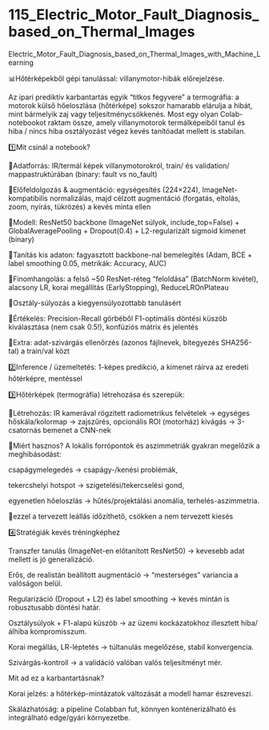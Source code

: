 # 115_Electric_Motor_Fault_Diagnosis_based_on_Thermal_Images
Electric_Motor_Fault_Diagnosis_based_on_Thermal_Images_with_Machine_Learning

📊Hőtérképekből gépi tanulással: villanymotor-hibák előrejelzése.

Az ipari prediktív karbantartás egyik “titkos fegyvere” a termográfia: a motorok külső hőeloszlása (hőtérképe) sokszor hamarabb elárulja a hibát, mint bármelyik zaj vagy teljesítménycsökkenés. Most egy olyan Colab-notebookot raktam össze, amely villanymotorok termálképeiből tanul és hiba / nincs hiba osztályozást végez kevés tanítóadat mellett is stabilan.

1️⃣Mit csinál a notebook?

📍Adatforrás: IR/termál képek villanymotorokról, train/ és validation/ mappastruktúrában (binary: fault vs no_fault)

📍Előfeldolgozás & augmentáció: egységesítés (224×224), ImageNet-kompatibilis normalizálás, majd célzott augmentáció (forgatás, eltolás, zoom, nyírás, tükrözés) a kevés minta ellen

📍Modell: ResNet50 backbone (ImageNet súlyok, include_top=False) + GlobalAveragePooling + Dropout(0.4) + L2-regularizált sigmoid kimenet (binary)

📍Tanítás kis adaton: fagyasztott backbone-nal bemelegítés (Adam, BCE + label smoothing 0.05, metrikák: Accuracy, AUC)

📍Finomhangolás: a felső ~50 ResNet-réteg “feloldása” (BatchNorm kivétel), alacsony LR, korai megállítás (EarlyStopping), ReduceLROnPlateau

📍Osztály-súlyozás a kiegyensúlyozottabb tanulásért

📍Értékelés: Precision-Recall görbéből F1-optimális döntési küszöb kiválasztása (nem csak 0.5!), konfúziós mátrix és jelentés

📍Extra: adat-szivárgás ellenőrzés (azonos fájlnevek, bitegyezés SHA256-tal) a train/val közt

2️⃣Inference / üzemeltetés: 1-képes predikció, a kimenet ráírva az eredeti hőtérképre, mentéssel

3️⃣Hőtérképek (termográfia) létrehozása és szerepük:

📌Létrehozás: IR kamerával rögzített radiometrikus felvételek → egységes hőskála/kolormap → zajszűrés, opcionális ROI (motorház) kivágás → 3-csatornás bemenet a CNN-nek

📌Miért hasznos? A lokális forrópontok és aszimmetriák gyakran megelőzik a meghibásodást:

csapágymelegedés → csapágy-/kenési problémák,

tekercshelyi hotspot → szigetelési/tekercselési gond,

egyenetlen hőeloszlás → hűtés/projektálási anomália, terhelés-aszimmetria.

 📌ezzel a tervezett leállás időzíthető, csökken a nem tervezett kiesés

4️⃣Stratégiák kevés tréningképhez

Transzfer tanulás (ImageNet-en előtanított ResNet50) → kevesebb adat mellett is jó generalizáció.

Erős, de realistán beállított augmentáció → “mesterséges” variancia a valóságon belül.

Regularizáció (Dropout + L2) és label smoothing → kevés mintán is robusztusabb döntési határ.

Osztálysúlyok + F1-alapú küszöb → az üzemi kockázatokhoz illesztett hiba/álhiba kompromisszum.

Korai megállás, LR-léptetés → túltanulás megelőzése, stabil konvergencia.

Szivárgás-kontroll → a validáció valóban valós teljesítményt mér.

Mit ad ez a karbantartásnak?

Korai jelzés: a hőtérkép-mintázatok változását a modell hamar észreveszi.

Skálázhatóság: a pipeline Colabban fut, könnyen konténerizálható és integrálható edge/gyári környezetbe.
